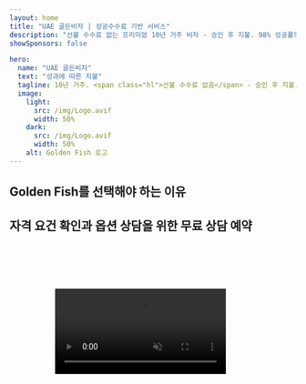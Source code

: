 ```yaml
---
layout: home
title: "UAE 골든비자 | 성공수수료 기반 서비스"
description: "선불 수수료 없는 프리미엄 10년 거주 비자 - 승인 후 지불. 98% 성공률의 완벽한 신청 관리. 무료 갱신 서비스, 정부 수수료만 부과."
showSponsors: false

hero:
  name: "UAE 골든비자"
  text: "성과에 따른 지불"
  tagline: 10년 거주. <span class="hl">선불 수수료 없음</span> - 승인 후 지불. 98% 성공률.
  image:
    light:
      src: /img/Logo.avif
      width: 50%
    dark:
      src: /img/Logo.avif
      width: 50%
    alt: Golden Fish 로고
---
```


<FeatureCards :features="[
  {
    title: 'UAE 골든비자 혜택',
    items: [
      '자격 조건 유지 시 갱신 가능한 10년 유효기간',
      '**6개월마다 UAE 입국 불필요**',
      '100% 사업체 소유 허용',
      '가족 구성원 및 무제한 가사도우미 스폰서십',
      '25세까지 자녀 스폰서십',
      '부모 스폰서십 포함',
      '스폰서 또는 고용주 불필요'
    ],
    linkText: 'Learn more',
    link: '../../company-registration/golden-visa#key-benefits-of-the-uae-golden-visa',
    icon: {
      light: '/img/iStock-1785818081.avif',
      dark: '/img/iStock-1203821481.avif',
      alt: '비자 서비스',
      width: '100%'
    }
  },
  {
    title: 'UAE 골든비자 취득 방법',
    items: [
      'UAE 부동산에 200만 AED 투자',
      'UAE 투자 펀드에 200만 AED 예치',
      '200만 AED 자본금의 사업체',
      '연간 25만 AED FTA 기여금',
      '전문 기술직 종사자',
      '특별 재능 보유자'
    ],
    linkText: 'Learn more',
    link: '../../company-registration/golden-visa#uae-golden-visa-eligibility-and-requirements',
    icon: {
      light: '/img/iStock-1333000394.avif',
      dark: '/img/iStock-584576538.avif',
      alt: '비자 서비스',
      width: '10%'
    }
  },
  {
    title: '골든비자 절차',
    bullet: '✓',
    items: [
      '초기 자격 평가',
      '서류 준비 및 검증',
      '건강검진 및 생체인식',
      '신청서 제출 및 처리',
      'Emirates ID 및 비자 발급',
      '가족 비자 스폰서십 (선택사항)'
    ],
    linkText: 'Learn more',
    link: '../../company-registration/golden-visa#uae-golden-visa-application-process',
    icon: {
      light: '/img/ILONMASKID.webp',
      dark: '/img/ILONMASKID.webp',
      alt: '비자 서비스',
      width: '100%'
    }
  }
]" />

## Golden Fish를 선택해야 하는 이유

<BenefitsList :features="[
  {
    icon: '💰',
    title: '성공 기반 수수료',
    text: '**골든 비자가 승인될 때까지 비용이 발생하지 않습니다.** 숨겨진 비용 없이 완벽한 투명성을 보장합니다.'
  },
  {
    icon: '📈',
    title: '입증된 성공률',
    text: '프리미엄 처리를 통해 수백 건의 골든 비자를 발급하며 98%의 승인률을 자랑합니다.'
  },
  {
    icon: '📋',
    title: '완벽한 관리',
    text: '서류 준비부터 비자 발급까지 모든 세부사항을 처리하는 원스톱 서비스를 제공합니다.'
  },
  {
    icon: '👨‍💼',
    title: 'UAE 현지 전문성',
    text: '두바이의 전담 전문가들이 모든 과정에서 전문적인 안내를 제공합니다.'
  },
  {
    icon: '🔍',
    title: '프리미엄 처리',
    text: '당국과의 직접 소통과 신속 처리 채널을 통해 더 빠른 승인을 보장합니다.'
  },
  {
    icon: '🔄',
    title: '갱신 지원',
    text: '**에이전시 수수료 없이** 정부 수수료만으로 무료 비자 갱신 지원을 제공합니다.'
  }
]" />

## 자격 요건 확인과 옵션 상담을 위한 무료 상담 예약

<video  autoplay muted playsinline style="padding: 80px" >
  <source src="/img/iStock-2185912341.mp4" type="video/mp4">
</video>

<ContactFormModal 
  formName="Golden Visa [offer]" 
  buttonText="무료 상담 받기" 
  categoryLabel="필요한 지원 수준: *" 
  categoryPlaceholderText="지원 수준을 선택하세요"
  messageLabel="상담 준비를 위해 도움이 되는 정보 (권장사항)"
  messagePlaceholderText="투자 선호도, 가족 구성원, 일정 또는 구체적인 질문사항을 알려주세요"
  :services="[
  '기본 — 필수 서류와 상담만 제공',
  '스탠다드 — 주요 단계에 대한 완전한 문서화 및 안내',
  '종합 — 최소한의 고객 참여로 전체 프로세스 관리',
  '맞춤형 — 특정 세부사항 및 특별 요구사항 논의 필요',
  ]"/>

<!-- <ImageGrid :images="[
  { src: '/img/ILONMASKID.webp', href: './immigration.md', alt: 'UAE 이민' },
  { src: '/img/ILONMASKID.webp', href: './immigration.md', alt: 'UAE 이민' },
]"/> -->
